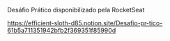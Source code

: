 Desáfio Prático disponibilizado pela RocketSeat

https://efficient-sloth-d85.notion.site/Desafio-pr-tico-61b5a711351942bfb2f369351f85990d

